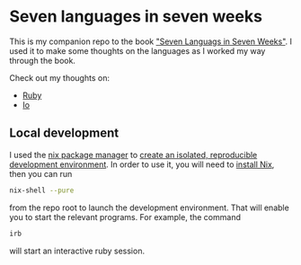 # Seven languages in seven weeks

This is my companion repo to the book ["Seven Languags in Seven Weeks"](https://archive.org/details/sevenlanguagesin00tate). I used it to make some thoughts on the languages as I worked my way through the book.

Check out my thoughts on:

- [Ruby](./ruby/thoughts-on-ruby.md)
- [Io](./io/thoughts-on-io.md)

## Local development

I used the [nix package manager](https://wiki.nixos.org/wiki/Nix_package_manager) to [create an isolated, reproducible development environment](https://nixos.wiki/wiki/Development_environment_with_nix-shell). In order to use it, you will need to [install Nix](https://nixos.org/manual/nix/stable/installation/), then you can run

```sh
nix-shell --pure
```

from the repo root to launch the development environment. That will enable you to start the relevant programs. For example, the command

```sh
irb
```

will start an interactive ruby session.
